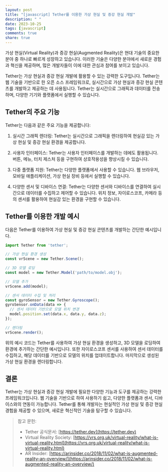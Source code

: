 ```yaml
---
layout: post
title: "[javascript] Tether를 이용한 가상 현실 및 증강 현실 개발"
description: " "
date: 2023-10-25
tags: [javascript]
comments: true
share: true
---
```


가상 현실(Virtual Reality)과 증강 현실(Augmented Reality)은 현대 기술의 중요한 분야 중 하나로 빠르게 성장하고 있습니다. 이러한 기술은 다양한 분야에서 새로운 경험과 혁신을 제공하며, 많은 개발자들이 이에 대한 관심과 참여를 보이고 있습니다.

Tether는 가상 현실과 증강 현실 개발에 활용할 수 있는 강력한 도구입니다. Tether는 웹 기술을 기반으로 한 오픈 소스 프레임워크로, 실시간으로 가상 현실과 증강 현실 콘텐츠를 개발하고 제공하는 데 사용됩니다. Tether는 실시간으로 그래픽과 데이터를 전송하며, 다양한 기기와 플랫폼에서 실행할 수 있습니다.

## Tether의 주요 기능

Tether는 다음과 같은 주요 기능을 제공합니다:

1. 실시간 그래픽 렌더링: Tether는 실시간으로 그래픽을 렌더링하여 현실감 있는 가상 현실 및 증강 현실 환경을 제공합니다.

2. 사용자 인터페이스: Tether는 사용자 인터페이스를 개발하는 데에도 활용됩니다. 버튼, 메뉴, 터치 제스처 등을 구현하여 상호작용성을 향상시킬 수 있습니다.

3. 다중 플랫폼 지원: Tether는 다양한 플랫폼에서 사용할 수 있습니다. 웹 브라우저, 모바일 애플리케이션, 가상 현실 장비 등에서 실행할 수 있습니다.

4. 다양한 센서 및 디바이스 연결: Tether는 다양한 센서와 디바이스를 연결하여 실시간으로 데이터를 수집하고 제어할 수 있습니다. 위치 정보, 자이로스코프, 카메라 등의 센서를 활용하여 현실감 있는 환경을 구현할 수 있습니다.

## Tether를 이용한 개발 예시

다음은 Tether를 이용하여 가상 현실 및 증강 현실 콘텐츠를 개발하는 간단한 예시입니다.

```javascript
import Tether from 'tether';

// 가상 현실 환경 생성
const vrScene = new Tether.Scene();

// 3D 모델 로딩
const model = new Tether.Model('path/to/model.obj');

// 모델 추가
vrScene.add(model);

// 센서 데이터 수집 및 처리
const gyroSensor = new Tether.Gyroscope();
gyroSensor.onData(data => {
  // 센서 데이터 기반으로 모델 위치 변경
  model.position.set(data.x, data.y, data.z);
});

// 렌더링
vrScene.render();
```

위의 예시 코드는 Tether를 사용하여 가상 현실 환경을 생성하고, 3D 모델을 로딩하여 환경에 추가하는 간단한 예시입니다. 또한 자이로스코프 센서를 사용하여 센서 데이터를 수집하고, 해당 데이터를 기반으로 모델의 위치를 업데이트합니다. 마지막으로 생성된 가상 현실 환경을 렌더링합니다.

## 결론

Tether는 가상 현실과 증강 현실 개발에 필요한 다양한 기능과 도구를 제공하는 강력한 프레임워크입니다. 웹 기술을 기반으로 하여 사용하기 쉽고, 다양한 플랫폼과 센서, 디바이스와의 연동이 가능합니다. Tether를 통해 개발자는 현실적인 가상 현실 및 증강 현실 경험을 제공할 수 있으며, 새로운 혁신적인 기술을 탐구할 수 있습니다.

> 참고 문헌:
> - Tether 공식문서: [https://tether.dev](https://tether.dev)
> - Virtual Reality Society: [https://vrs.org.uk/virtual-reality/what-is-virtual-reality.html](https://vrs.org.uk/virtual-reality/what-is-virtual-reality.html)
> - AR Insider: [https://arinsider.co/2018/11/02/what-is-augmented-reality-an-overview/](https://arinsider.co/2018/11/02/what-is-augmented-reality-an-overview/)